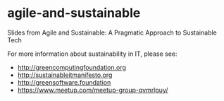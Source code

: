 # agile-and-sustainable
Slides from Agile and Sustainable: A Pragmatic Approach to Sustainable Tech


For more information about sustainability in IT, please see: 

* http://greencomputingfoundation.org
* http://sustainableitmanifesto.org
* http://greensoftware.foundation
* https://www.meetup.com/meetup-group-qvmrlpuy/
